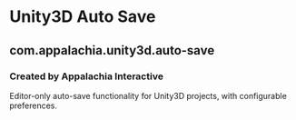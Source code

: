 # Unity3D Auto Save
## com.appalachia.unity3d.auto-save
### Created by Appalachia Interactive

Editor-only auto-save functionality for Unity3D projects, with configurable preferences.